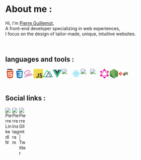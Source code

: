 <br />

# About me :
Hi, i'm [Pierre Guillemot](https://pierreguillemot.com/), <br>A front-end developer specializing in web experiences,<br> 
I focus on the design of tailor-made, unique, intuitive websites.
<br />
<!---
- 💼 Freelance work? [Email me](mailto:contact@pierreguillemot.com)
-->
<br />

## languages and tools :

<a href="https://fr.wikipedia.org/wiki/HTML5">
 <img align="left" width="30px" src="https://raw.githubusercontent.com/github/explore/80688e429a7d4ef2fca1e82350fe8e3517d3494d/topics/html/html.png" /></a>
 
<a href="https://developer.mozilla.org/fr/docs/Web/CSS">
 <img align="left" width="30px"src="https://raw.githubusercontent.com/github/explore/80688e429a7d4ef2fca1e82350fe8e3517d3494d/topics/css/css.png"/>
</a>

<a href="https://sass-lang.com/">
 <img align="left" width="30px" src="https://raw.githubusercontent.com/github/explore/80688e429a7d4ef2fca1e82350fe8e3517d3494d/topics/sass/sass.png" />
</a>

<a href="https://developer.mozilla.org/fr/docs/Web/JavaScript"><img align="left" width="30px" src="https://raw.githubusercontent.com/github/explore/80688e429a7d4ef2fca1e82350fe8e3517d3494d/topics/javascript/javascript.png"/>
</a>

<a href="https://nuxtjs.org/"><img align="left" width="30px" src="https://raw.githubusercontent.com/github/explore/37f1f9609f5c48a47f4d9c1a916fc2069fd0141c/topics/nuxt/nuxt.png"/></a>

<a href="https://vuejs.org/"><img align="left" width="30px" src="https://raw.githubusercontent.com/github/explore/80688e429a7d4ef2fca1e82350fe8e3517d3494d/topics/vue/vue.png"/></a>

<a href="https://vitejs.dev/"><img align="left" width="30px" src="https://camo.githubusercontent.com/61e102d7c605ff91efedb9d7e47c1c4a07cef59d3e1da202fd74f4772122ca4e/68747470733a2f2f766974656a732e6465762f6c6f676f2e737667"/></a>

<a href="https://reactjs.org/"><img align="left" width="30px" src="https://raw.githubusercontent.com/github/explore/80688e429a7d4ef2fca1e82350fe8e3517d3494d/topics/react/react.png"/></a>

<a href="https://nextjs.org"><img align="left" width="30px" src="https://camo.githubusercontent.com/f21f1fa29dfe5e1d0772b0efe2f43eca2f6dc14f2fede8d9cbef4a3a8210c91d/68747470733a2f2f6173736574732e76657263656c2e636f6d2f696d6167652f75706c6f61642f76313636323133303535392f6e6578746a732f49636f6e5f6c696768745f6261636b67726f756e642e706e67"/></a>

<a href="https://greensock.com/gsap/"><img align="left" width="30px" src="https://greensock.com/uploads/monthly_2020_03/tweenmax.png.cf27916e926fbb328ff214f66b4c8429.png"/></a>

<a href="https://graphql.org/"><img align="left" width="30px" src="https://raw.githubusercontent.com/github/explore/5c058a388828bb5fde0bcafd4bc867b5bb3f26f3/topics/graphql/graphql.png" /></a>

<a href="https://nodejs.org/en/"><img align="left" width="30px" src="https://raw.githubusercontent.com/github/explore/80688e429a7d4ef2fca1e82350fe8e3517d3494d/topics/nodejs/nodejs.png" /></a>

<a href="https://git-scm.com/"><img align="left" width="30px" src="https://raw.githubusercontent.com/github/explore/80688e429a7d4ef2fca1e82350fe8e3517d3494d/topics/git/git.png" /></a>
<br />
<br />
<br />
 
## Social links :

<a href="https://www.linkedin.com/in/gllmt/">
  <img align="left" alt="Pierre LinkedIN" width="22px" src="https://res.cloudinary.com/dxgf6ohvo/image/upload/v1689873046/Perso/linkedIn_logo_bgw7ye.png" />
</a>
<a href="[https://www.instagram.com/pierre.digital/](https://www.instagram.com/pierre.developer/)">
  <img align="left" alt="Pierre Instagram" width="22px" src="https://res.cloudinary.com/dxgf6ohvo/image/upload/v1689873046/Perso/instagram_logo_s4bnhb.png" />
</a>
<a href="https://twitter.com/pgllmt">
  <img align="left" alt="Pierre Gllmt | Twitter" width="22px" src="https://res.cloudinary.com/dxgf6ohvo/image/upload/v1689873046/Perso/logo_of_twitter_dmi05s.png" />
</a>

<br />
<br />
<br />
